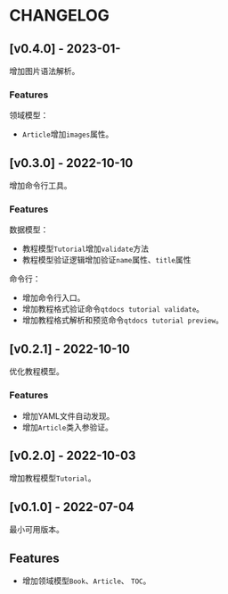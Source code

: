 # CHANGELOG

## [v0.4.0] - 2023-01-

增加图片语法解析。

### Features

领域模型：
- `Article`增加`images`属性。

## [v0.3.0] - 2022-10-10

增加命令行工具。

### Features

数据模型：
- 教程模型`Tutorial`增加`validate`方法
- 教程模型验证逻辑增加验证`name`属性、`title`属性

命令行：
- 增加命令行入口。
- 增加教程格式验证命令`qtdocs tutorial validate`。
- 增加教程格式解析和预览命令`qtdocs tutorial preview`。

## [v0.2.1] - 2022-10-10

优化教程模型。

### Features

- 增加YAML文件自动发现。
- 增加`Article`类入参验证。

## [v0.2.0] - 2022-10-03

增加教程模型`Tutorial`。

## [v0.1.0] - 2022-07-04

最小可用版本。

## Features

- 增加领域模型`Book`、`Article`、 `TOC`。